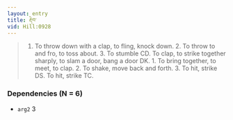 ```yaml
---
layout: entry
title: རྡེབ་
vid: Hill:0928
---
```

> 1. To throw down with a clap, to fling, knock down. 2. To throw to and fro, to toss about. 3. To stumble CD. To clap, to strike together sharply, to slam a door, bang a door DK. 1. To bring together, to meet, to clap. 2. To shake, move back and forth. 3. To hit, strike DS. To hit, strike TC.
### Dependencies (N = 6)
* `arg2` 3
